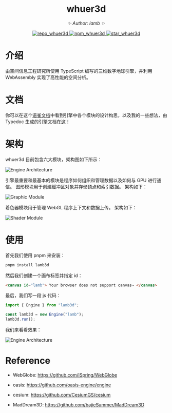 <!-- PROJECT LOGO -->
<div align="center">

# whuer3d

_✨ Author: lamb ✨_

</div>

<p align="center">
  <a href="https://github.com/gy1016/whuer3d">
    <img src="https://img.shields.io/badge/Github-whuer3d-brightgreen?logo=github" alt="repo_whuer3d">
  </a>
  <a href="https://www.npmjs.com/package/whuer3d">
    <img src="https://img.shields.io/npm/v/whuer3d" alt="npm_whuer3d">
  </a>
  <a href="stargazers">
    <img src="https://img.shields.io/github/stars/gy1016/whuer3d?color=yellow&label=Github%20Stars" alt="star_whuer3d">
  </a>
</p>

<!-- ABOUT THE PROJECT -->

# 介绍

由空间信息工程研究所使用 TypeScript 编写的三维数字地球引擎，并利用 WebAssembly 实现了高性能的空间分析。

# 文档

你可以在这个[语雀文档](https://www.yuque.com/shengaoyang-rl1fl/apm3zh)中看到引擎中各个模块的设计构思，以及我的一些想法，由 Typedoc 生成的引擎文档在[这](http://www.sgyat.cn/lamb3d/)！

# 架构

whuer3d 目前包含六大模块，架构图如下所示：

![Engine Architecture](http://121.199.160.202/images/project/lamb3d/systemstruct.png)

引擎最重要和最基本的模块是程序如何组织和管理数据以及如何与 GPU 进行通信。 图形模块用于创建缓冲区对象并存储顶点和索引数据。 架构如下：

![Graphic Module](http://121.199.160.202/images/project/lamb3d/graphic.png)

着色器模块用于管理 WebGL 程序上下文和数据上传。 架构如下：

![Shader Module](http://121.199.160.202/images/project/lamb3d/shader.png)

# 使用

首先我们使用 pnpm 来安装：

```bash
pnpm install lamb3d
```

然后我们创建一个画布标签并指定 id：

```html
<canvas id="lamb"> Your browser does not support canvas~ </canvas>
```

最后，我们写一段 js 代码：

```js
import { Engine } from "lamb3d";

const lamb3d = new Engine("lamb");
lamb3d.run();
```

我们来看看效果：

![Engine Architecture](http://121.199.160.202/images/project/lamb3d/earth.png)

# Reference

- WebGlobe: https://github.com/iSpring/WebGlobe

- oasis: https://github.com/oasis-engine/engine

- cesium: https://github.com/CesiumGS/cesium

- MadDream3D: https://github.com/bajieSummer/MadDream3D
